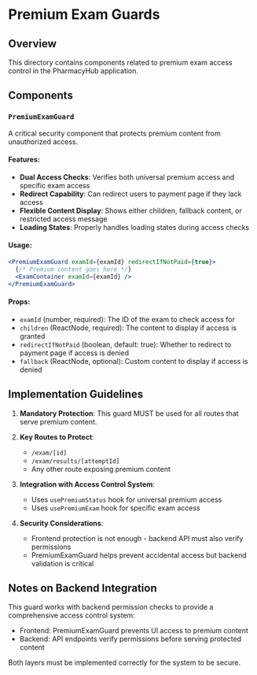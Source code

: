 # Premium Exam Guards

## Overview

This directory contains components related to premium exam access control in the PharmacyHub application.

## Components

### `PremiumExamGuard`

A critical security component that protects premium content from unauthorized access.

#### Features:

- **Dual Access Checks**: Verifies both universal premium access and specific exam access
- **Redirect Capability**: Can redirect users to payment page if they lack access
- **Flexible Content Display**: Shows either children, fallback content, or restricted access message
- **Loading States**: Properly handles loading states during access checks

#### Usage:

```jsx
<PremiumExamGuard examId={examId} redirectIfNotPaid={true}>
  {/* Premium content goes here */}
  <ExamContainer examId={examId} />
</PremiumExamGuard>
```

#### Props:

- `examId` (number, required): The ID of the exam to check access for
- `children` (ReactNode, required): The content to display if access is granted
- `redirectIfNotPaid` (boolean, default: true): Whether to redirect to payment page if access is denied
- `fallback` (ReactNode, optional): Custom content to display if access is denied

## Implementation Guidelines

1. **Mandatory Protection**: This guard MUST be used for all routes that serve premium content.

2. **Key Routes to Protect**:
   - `/exam/[id]`
   - `/exam/results/[attemptId]`
   - Any other route exposing premium content

3. **Integration with Access Control System**:
   - Uses `usePremiumStatus` hook for universal premium access
   - Uses `usePremiumExam` hook for specific exam access

4. **Security Considerations**:
   - Frontend protection is not enough - backend API must also verify permissions
   - PremiumExamGuard helps prevent accidental access but backend validation is critical

## Notes on Backend Integration

This guard works with backend permission checks to provide a comprehensive access control system:

- Frontend: PremiumExamGuard prevents UI access to premium content
- Backend: API endpoints verify permissions before serving protected content

Both layers must be implemented correctly for the system to be secure.
